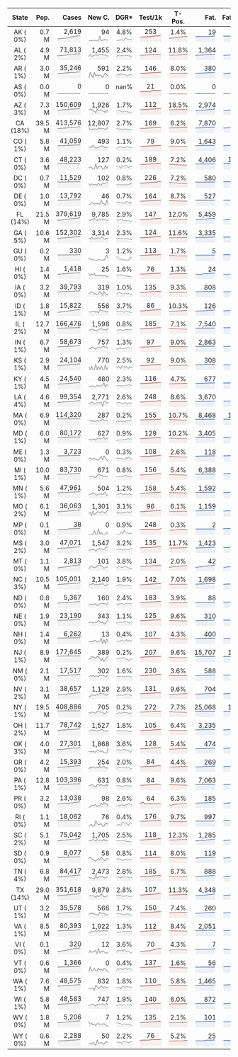 
<!-- Building Table Time:  2020-07-23T15:37:38.574309 -->


| State | Pop. | Cases | New C. | DGR* | Test/1k | T-Pos. | Fat. | Fat./1M  | CFR* |  GF* | GF-14day | Dbl.Days | CDD |  
| :---: | ---: | ---: | ---: | :---: | :---: | :---: | ---: | ---:  | :---: |  :---: | :---: | :---: | ---: |  
| AK ( 0%)  | 0.7 M  | 2,619 <br><img src="/assets/images/covid/sparklines/AK_img_positive_20200723_1595533058.png"> | 94 <br><img src="/assets/images/covid/sparklines/AK_img_positiveIncrease_20200723_1595533058.png"> | 4.8% <br><img src="/assets/images/covid/sparklines/AK_img_dgr_4_20200723_1595533058.png"> | 253 <br><img src="/assets/images/covid/sparklines/AK_img_total_test_per_1k_20200723_1595533058.png"> | 1.4% <br><img src="/assets/images/covid/sparklines/AK_img_test_positivity_20200723_1595533059.png"> | 19 <br><img src="/assets/images/covid/sparklines/AK_img_death_20200723_1595533059.png"> | 26 <br><img src="/assets/images/covid/sparklines/AK_img_death_20200723_1595533059.png">  | 0.8% <br><img src="/assets/images/covid/sparklines/AK_img_cfr_4_20200723_1595533059.png"> |  1.1 <br><img src="/assets/images/covid/sparklines/AK_img_gfac_4_20200723_1595533059.png"> | 20.9 <br><img src="/assets/images/covid/sparklines/AK_img_gfac_14sum_20200723_1595533059.png"> | 15 <br><img src="/assets/images/covid/sparklines/AK_img_doubling_days_20200723_1595533059.png"> | 2   |  
| AL ( 2%)  | 4.9 M  | 71,813 <br><img src="/assets/images/covid/sparklines/AL_img_positive_20200723_1595533060.png"> | 1,455 <br><img src="/assets/images/covid/sparklines/AL_img_positiveIncrease_20200723_1595533060.png"> | 2.4% <br><img src="/assets/images/covid/sparklines/AL_img_dgr_4_20200723_1595533060.png"> | 124 <br><img src="/assets/images/covid/sparklines/AL_img_total_test_per_1k_20200723_1595533060.png"> | 11.8% <br><img src="/assets/images/covid/sparklines/AL_img_test_positivity_20200723_1595533060.png"> | 1,364 <br><img src="/assets/images/covid/sparklines/AL_img_death_20200723_1595533060.png"> | 278 <br><img src="/assets/images/covid/sparklines/AL_img_death_20200723_1595533060.png">  | 1.9% <br><img src="/assets/images/covid/sparklines/AL_img_cfr_4_20200723_1595533061.png"> |  0.9 <br><img src="/assets/images/covid/sparklines/AL_img_gfac_4_20200723_1595533060.png"> | 14.9 <br><img src="/assets/images/covid/sparklines/AL_img_gfac_14sum_20200723_1595533060.png"> | 29 <br><img src="/assets/images/covid/sparklines/AL_img_doubling_days_20200723_1595533061.png"> | 2   |  
| AR ( 1%)  | 3.0 M  | 35,246 <br><img src="/assets/images/covid/sparklines/AR_img_positive_20200723_1595533061.png"> | 591 <br><img src="/assets/images/covid/sparklines/AR_img_positiveIncrease_20200723_1595533061.png"> | 2.2% <br><img src="/assets/images/covid/sparklines/AR_img_dgr_4_20200723_1595533061.png"> | 146 <br><img src="/assets/images/covid/sparklines/AR_img_total_test_per_1k_20200723_1595533061.png"> | 8.0% <br><img src="/assets/images/covid/sparklines/AR_img_test_positivity_20200723_1595533061.png"> | 380 <br><img src="/assets/images/covid/sparklines/AR_img_death_20200723_1595533061.png"> | 126 <br><img src="/assets/images/covid/sparklines/AR_img_death_20200723_1595533061.png">  | 1.1% <br><img src="/assets/images/covid/sparklines/AR_img_cfr_4_20200723_1595533062.png"> |  0.9 <br><img src="/assets/images/covid/sparklines/AR_img_gfac_4_20200723_1595533062.png"> | 9.0 <br><img src="/assets/images/covid/sparklines/AR_img_gfac_14sum_20200723_1595533062.png"> | 31 <br><img src="/assets/images/covid/sparklines/AR_img_doubling_days_20200723_1595533062.png"> | 2   |  
| AS ( 0%)  | 0.0 M  | 0 <br><img src="/assets/images/covid/sparklines/AS_img_positive_20200723_1595533062.png"> | 0 <br><img src="/assets/images/covid/sparklines/AS_img_positiveIncrease_20200723_1595533062.png"> | nan% <br><img src="/assets/images/covid/sparklines/AS_img_dgr_4_20200723_1595533063.png"> | 21 <br><img src="/assets/images/covid/sparklines/AS_img_total_test_per_1k_20200723_1595533063.png"> | 0.0% <br><img src="/assets/images/covid/sparklines/AS_img_test_positivity_20200723_1595533063.png"> | 0 <br><img src="/assets/images/covid/sparklines/AS_img_death_20200723_1595533063.png"> | 0 <br><img src="/assets/images/covid/sparklines/AS_img_death_20200723_1595533063.png">  | 0.0% <br><img src="/assets/images/covid/sparklines/AS_img_cfr_4_20200723_1595533064.png"> |  nan <br><img src="/assets/images/covid/sparklines/AS_img_gfac_4_20200723_1595533063.png"> | nan <br><img src="/assets/images/covid/sparklines/AS_img_gfac_14sum_20200723_1595533064.png"> | nan <br><img src="/assets/images/covid/sparklines/AS_img_doubling_days_20200723_1595533064.png"> | 114   |  
| AZ ( 3%)  | 7.3 M  | 150,609 <br><img src="/assets/images/covid/sparklines/AZ_img_positive_20200723_1595533064.png"> | 1,926 <br><img src="/assets/images/covid/sparklines/AZ_img_positiveIncrease_20200723_1595533064.png"> | 1.7% <br><img src="/assets/images/covid/sparklines/AZ_img_dgr_4_20200723_1595533064.png"> | 112 <br><img src="/assets/images/covid/sparklines/AZ_img_total_test_per_1k_20200723_1595533064.png"> | 18.5% <br><img src="/assets/images/covid/sparklines/AZ_img_test_positivity_20200723_1595533064.png"> | 2,974 <br><img src="/assets/images/covid/sparklines/AZ_img_death_20200723_1595533065.png"> | 409 <br><img src="/assets/images/covid/sparklines/AZ_img_death_20200723_1595533065.png">  | 1.9% <br><img src="/assets/images/covid/sparklines/AZ_img_cfr_4_20200723_1595533065.png"> |  1.1 <br><img src="/assets/images/covid/sparklines/AZ_img_gfac_4_20200723_1595533065.png"> | 15.4 <br><img src="/assets/images/covid/sparklines/AZ_img_gfac_14sum_20200723_1595533065.png"> | 41 <br><img src="/assets/images/covid/sparklines/AZ_img_doubling_days_20200723_1595533065.png"> | 1   |  
| CA (18%)  | 39.5 M  | 413,576 <br><img src="/assets/images/covid/sparklines/CA_img_positive_20200723_1595533065.png"> | 12,807 <br><img src="/assets/images/covid/sparklines/CA_img_positiveIncrease_20200723_1595533066.png"> | 2.7% <br><img src="/assets/images/covid/sparklines/CA_img_dgr_4_20200723_1595533066.png"> | 169 <br><img src="/assets/images/covid/sparklines/CA_img_total_test_per_1k_20200723_1595533066.png"> | 6.2% <br><img src="/assets/images/covid/sparklines/CA_img_test_positivity_20200723_1595533066.png"> | 7,870 <br><img src="/assets/images/covid/sparklines/CA_img_death_20200723_1595533066.png"> | 199 <br><img src="/assets/images/covid/sparklines/CA_img_death_20200723_1595533066.png">  | 1.9% <br><img src="/assets/images/covid/sparklines/CA_img_cfr_4_20200723_1595533067.png"> |  1.2 <br><img src="/assets/images/covid/sparklines/CA_img_gfac_4_20200723_1595533066.png"> | 14.7 <br><img src="/assets/images/covid/sparklines/CA_img_gfac_14sum_20200723_1595533066.png"> | 26 <br><img src="/assets/images/covid/sparklines/CA_img_doubling_days_20200723_1595533066.png"> | 0   |  
| CO ( 1%)  | 5.8 M  | 41,059 <br><img src="/assets/images/covid/sparklines/CO_img_positive_20200723_1595533067.png"> | 493 <br><img src="/assets/images/covid/sparklines/CO_img_positiveIncrease_20200723_1595533067.png"> | 1.1% <br><img src="/assets/images/covid/sparklines/CO_img_dgr_4_20200723_1595533067.png"> | 79 <br><img src="/assets/images/covid/sparklines/CO_img_total_test_per_1k_20200723_1595533067.png"> | 9.0% <br><img src="/assets/images/covid/sparklines/CO_img_test_positivity_20200723_1595533067.png"> | 1,643 <br><img src="/assets/images/covid/sparklines/CO_img_death_20200723_1595533067.png"> | 285 <br><img src="/assets/images/covid/sparklines/CO_img_death_20200723_1595533067.png">  | 4.0% <br><img src="/assets/images/covid/sparklines/CO_img_cfr_4_20200723_1595533068.png"> |  1.1 <br><img src="/assets/images/covid/sparklines/CO_img_gfac_4_20200723_1595533067.png"> | 15.1 <br><img src="/assets/images/covid/sparklines/CO_img_gfac_14sum_20200723_1595533068.png"> | 60 <br><img src="/assets/images/covid/sparklines/CO_img_doubling_days_20200723_1595533068.png"> | 0   |  
| CT ( 0%)  | 3.6 M  | 48,223 <br><img src="/assets/images/covid/sparklines/CT_img_positive_20200723_1595533068.png"> | 127 <br><img src="/assets/images/covid/sparklines/CT_img_positiveIncrease_20200723_1595533068.png"> | 0.2% <br><img src="/assets/images/covid/sparklines/CT_img_dgr_4_20200723_1595533068.png"> | 189 <br><img src="/assets/images/covid/sparklines/CT_img_total_test_per_1k_20200723_1595533068.png"> | 7.2% <br><img src="/assets/images/covid/sparklines/CT_img_test_positivity_20200723_1595533069.png"> | 4,406 <br><img src="/assets/images/covid/sparklines/CT_img_death_20200723_1595533069.png"> | 1,236 <br><img src="/assets/images/covid/sparklines/CT_img_death_20200723_1595533069.png">  | 9.2% <br><img src="/assets/images/covid/sparklines/CT_img_cfr_4_20200723_1595533070.png"> |  1.9 <br><img src="/assets/images/covid/sparklines/CT_img_gfac_4_20200723_1595533069.png"> | 15.9 <br><img src="/assets/images/covid/sparklines/CT_img_gfac_14sum_20200723_1595533069.png"> | 358 <br><img src="/assets/images/covid/sparklines/CT_img_doubling_days_20200723_1595533069.png"> | 0   |  
| DC ( 0%)  | 0.7 M  | 11,529 <br><img src="/assets/images/covid/sparklines/DC_img_positive_20200723_1595533070.png"> | 102 <br><img src="/assets/images/covid/sparklines/DC_img_positiveIncrease_20200723_1595533070.png"> | 0.8% <br><img src="/assets/images/covid/sparklines/DC_img_dgr_4_20200723_1595533070.png"> | 226 <br><img src="/assets/images/covid/sparklines/DC_img_total_test_per_1k_20200723_1595533070.png"> | 7.2% <br><img src="/assets/images/covid/sparklines/DC_img_test_positivity_20200723_1595533070.png"> | 580 <br><img src="/assets/images/covid/sparklines/DC_img_death_20200723_1595533070.png"> | 822 <br><img src="/assets/images/covid/sparklines/DC_img_death_20200723_1595533070.png">  | 5.1% <br><img src="/assets/images/covid/sparklines/DC_img_cfr_4_20200723_1595533071.png"> |  1.2 <br><img src="/assets/images/covid/sparklines/DC_img_gfac_4_20200723_1595533070.png"> | 16.0 <br><img src="/assets/images/covid/sparklines/DC_img_gfac_14sum_20200723_1595533071.png"> | 90 <br><img src="/assets/images/covid/sparklines/DC_img_doubling_days_20200723_1595533071.png"> | 0   |  
| DE ( 0%)  | 1.0 M  | 13,792 <br><img src="/assets/images/covid/sparklines/DE_img_positive_20200723_1595533071.png"> | 46 <br><img src="/assets/images/covid/sparklines/DE_img_positiveIncrease_20200723_1595533071.png"> | 0.7% <br><img src="/assets/images/covid/sparklines/DE_img_dgr_4_20200723_1595533071.png"> | 164 <br><img src="/assets/images/covid/sparklines/DE_img_total_test_per_1k_20200723_1595533072.png"> | 8.7% <br><img src="/assets/images/covid/sparklines/DE_img_test_positivity_20200723_1595533072.png"> | 527 <br><img src="/assets/images/covid/sparklines/DE_img_death_20200723_1595533072.png"> | 541 <br><img src="/assets/images/covid/sparklines/DE_img_death_20200723_1595533072.png">  | 3.8% <br><img src="/assets/images/covid/sparklines/DE_img_cfr_4_20200723_1595533072.png"> |  0.4 <br><img src="/assets/images/covid/sparklines/DE_img_gfac_4_20200723_1595533072.png"> | 15.0 <br><img src="/assets/images/covid/sparklines/DE_img_gfac_14sum_20200723_1595533072.png"> | 98 <br><img src="/assets/images/covid/sparklines/DE_img_doubling_days_20200723_1595533072.png"> | 1   |  
| FL (14%)  | 21.5 M  | 379,619 <br><img src="/assets/images/covid/sparklines/FL_img_positive_20200723_1595533073.png"> | 9,785 <br><img src="/assets/images/covid/sparklines/FL_img_positiveIncrease_20200723_1595533073.png"> | 2.9% <br><img src="/assets/images/covid/sparklines/FL_img_dgr_4_20200723_1595533073.png"> | 147 <br><img src="/assets/images/covid/sparklines/FL_img_total_test_per_1k_20200723_1595533073.png"> | 12.0% <br><img src="/assets/images/covid/sparklines/FL_img_test_positivity_20200723_1595533073.png"> | 5,459 <br><img src="/assets/images/covid/sparklines/FL_img_death_20200723_1595533073.png"> | 254 <br><img src="/assets/images/covid/sparklines/FL_img_death_20200723_1595533073.png">  | 1.4% <br><img src="/assets/images/covid/sparklines/FL_img_cfr_4_20200723_1595533074.png"> |  1.0 <br><img src="/assets/images/covid/sparklines/FL_img_gfac_4_20200723_1595533073.png"> | 14.5 <br><img src="/assets/images/covid/sparklines/FL_img_gfac_14sum_20200723_1595533073.png"> | 24 <br><img src="/assets/images/covid/sparklines/FL_img_doubling_days_20200723_1595533074.png"> | 0   |  
| GA ( 5%)  | 10.6 M  | 152,302 <br><img src="/assets/images/covid/sparklines/GA_img_positive_20200723_1595533074.png"> | 3,314 <br><img src="/assets/images/covid/sparklines/GA_img_positiveIncrease_20200723_1595533074.png"> | 2.3% <br><img src="/assets/images/covid/sparklines/GA_img_dgr_4_20200723_1595533074.png"> | 124 <br><img src="/assets/images/covid/sparklines/GA_img_total_test_per_1k_20200723_1595533074.png"> | 11.6% <br><img src="/assets/images/covid/sparklines/GA_img_test_positivity_20200723_1595533074.png"> | 3,335 <br><img src="/assets/images/covid/sparklines/GA_img_death_20200723_1595533074.png"> | 314 <br><img src="/assets/images/covid/sparklines/GA_img_death_20200723_1595533074.png">  | 2.2% <br><img src="/assets/images/covid/sparklines/GA_img_cfr_4_20200723_1595533075.png"> |  1.0 <br><img src="/assets/images/covid/sparklines/GA_img_gfac_4_20200723_1595533075.png"> | 14.8 <br><img src="/assets/images/covid/sparklines/GA_img_gfac_14sum_20200723_1595533075.png"> | 30 <br><img src="/assets/images/covid/sparklines/GA_img_doubling_days_20200723_1595533075.png"> | 1   |  
| GU ( 0%)  | 0.2 M  | 330 <br><img src="/assets/images/covid/sparklines/GU_img_positive_20200723_1595533075.png"> | 3 <br><img src="/assets/images/covid/sparklines/GU_img_positiveIncrease_20200723_1595533075.png"> | 1.2% <br><img src="/assets/images/covid/sparklines/GU_img_dgr_4_20200723_1595533076.png"> | 113 <br><img src="/assets/images/covid/sparklines/GU_img_total_test_per_1k_20200723_1595533076.png"> | 1.7% <br><img src="/assets/images/covid/sparklines/GU_img_test_positivity_20200723_1595533076.png"> | 5 <br><img src="/assets/images/covid/sparklines/GU_img_death_20200723_1595533076.png"> | 30 <br><img src="/assets/images/covid/sparklines/GU_img_death_20200723_1595533076.png">  | 1.5% <br><img src="/assets/images/covid/sparklines/GU_img_cfr_4_20200723_1595533077.png"> |  0.8 <br><img src="/assets/images/covid/sparklines/GU_img_gfac_4_20200723_1595533076.png"> | 9.9 <br><img src="/assets/images/covid/sparklines/GU_img_gfac_14sum_20200723_1595533076.png"> | 59 <br><img src="/assets/images/covid/sparklines/GU_img_doubling_days_20200723_1595533076.png"> | 1   |  
| HI ( 0%)  | 1.4 M  | 1,418 <br><img src="/assets/images/covid/sparklines/HI_img_positive_20200723_1595533077.png"> | 25 <br><img src="/assets/images/covid/sparklines/HI_img_positiveIncrease_20200723_1595533077.png"> | 1.6% <br><img src="/assets/images/covid/sparklines/HI_img_dgr_4_20200723_1595533077.png"> | 76 <br><img src="/assets/images/covid/sparklines/HI_img_total_test_per_1k_20200723_1595533077.png"> | 1.3% <br><img src="/assets/images/covid/sparklines/HI_img_test_positivity_20200723_1595533077.png"> | 24 <br><img src="/assets/images/covid/sparklines/HI_img_death_20200723_1595533077.png"> | 17 <br><img src="/assets/images/covid/sparklines/HI_img_death_20200723_1595533077.png">  | 1.7% <br><img src="/assets/images/covid/sparklines/HI_img_cfr_4_20200723_1595533078.png"> |  1.3 <br><img src="/assets/images/covid/sparklines/HI_img_gfac_4_20200723_1595533078.png"> | 17.4 <br><img src="/assets/images/covid/sparklines/HI_img_gfac_14sum_20200723_1595533078.png"> | 44 <br><img src="/assets/images/covid/sparklines/HI_img_doubling_days_20200723_1595533078.png"> | 0   |  
| IA ( 0%)  | 3.2 M  | 39,793 <br><img src="/assets/images/covid/sparklines/IA_img_positive_20200723_1595533078.png"> | 319 <br><img src="/assets/images/covid/sparklines/IA_img_positiveIncrease_20200723_1595533078.png"> | 1.0% <br><img src="/assets/images/covid/sparklines/IA_img_dgr_4_20200723_1595533078.png"> | 135 <br><img src="/assets/images/covid/sparklines/IA_img_total_test_per_1k_20200723_1595533079.png"> | 9.3% <br><img src="/assets/images/covid/sparklines/IA_img_test_positivity_20200723_1595533079.png"> | 808 <br><img src="/assets/images/covid/sparklines/IA_img_death_20200723_1595533079.png"> | 256 <br><img src="/assets/images/covid/sparklines/IA_img_death_20200723_1595533079.png">  | 2.0% <br><img src="/assets/images/covid/sparklines/IA_img_cfr_4_20200723_1595533080.png"> |  1.1 <br><img src="/assets/images/covid/sparklines/IA_img_gfac_4_20200723_1595533079.png"> | 16.9 <br><img src="/assets/images/covid/sparklines/IA_img_gfac_14sum_20200723_1595533079.png"> | 68 <br><img src="/assets/images/covid/sparklines/IA_img_doubling_days_20200723_1595533079.png"> | 0   |  
| ID ( 1%)  | 1.8 M  | 15,822 <br><img src="/assets/images/covid/sparklines/ID_img_positive_20200723_1595533080.png"> | 556 <br><img src="/assets/images/covid/sparklines/ID_img_positiveIncrease_20200723_1595533080.png"> | 3.7% <br><img src="/assets/images/covid/sparklines/ID_img_dgr_4_20200723_1595533080.png"> | 86 <br><img src="/assets/images/covid/sparklines/ID_img_total_test_per_1k_20200723_1595533080.png"> | 10.3% <br><img src="/assets/images/covid/sparklines/ID_img_test_positivity_20200723_1595533080.png"> | 126 <br><img src="/assets/images/covid/sparklines/ID_img_death_20200723_1595533080.png"> | 71 <br><img src="/assets/images/covid/sparklines/ID_img_death_20200723_1595533080.png">  | 0.8% <br><img src="/assets/images/covid/sparklines/ID_img_cfr_4_20200723_1595533081.png"> |  1.1 <br><img src="/assets/images/covid/sparklines/ID_img_gfac_4_20200723_1595533080.png"> | 15.1 <br><img src="/assets/images/covid/sparklines/ID_img_gfac_14sum_20200723_1595533081.png"> | 19 <br><img src="/assets/images/covid/sparklines/ID_img_doubling_days_20200723_1595533081.png"> | 0   |  
| IL ( 2%)  | 12.7 M  | 166,476 <br><img src="/assets/images/covid/sparklines/IL_img_positive_20200723_1595533081.png"> | 1,598 <br><img src="/assets/images/covid/sparklines/IL_img_positiveIncrease_20200723_1595533081.png"> | 0.8% <br><img src="/assets/images/covid/sparklines/IL_img_dgr_4_20200723_1595533081.png"> | 185 <br><img src="/assets/images/covid/sparklines/IL_img_total_test_per_1k_20200723_1595533081.png"> | 7.1% <br><img src="/assets/images/covid/sparklines/IL_img_test_positivity_20200723_1595533081.png"> | 7,540 <br><img src="/assets/images/covid/sparklines/IL_img_death_20200723_1595533082.png"> | 595 <br><img src="/assets/images/covid/sparklines/IL_img_death_20200723_1595533082.png">  | 4.6% <br><img src="/assets/images/covid/sparklines/IL_img_cfr_4_20200723_1595533082.png"> |  1.2 <br><img src="/assets/images/covid/sparklines/IL_img_gfac_4_20200723_1595533082.png"> | 15.0 <br><img src="/assets/images/covid/sparklines/IL_img_gfac_14sum_20200723_1595533082.png"> | 88 <br><img src="/assets/images/covid/sparklines/IL_img_doubling_days_20200723_1595533082.png"> | 0   |  
| IN ( 1%)  | 6.7 M  | 58,673 <br><img src="/assets/images/covid/sparklines/IN_img_positive_20200723_1595533082.png"> | 757 <br><img src="/assets/images/covid/sparklines/IN_img_positiveIncrease_20200723_1595533082.png"> | 1.3% <br><img src="/assets/images/covid/sparklines/IN_img_dgr_4_20200723_1595533083.png"> | 97 <br><img src="/assets/images/covid/sparklines/IN_img_total_test_per_1k_20200723_1595533083.png"> | 9.0% <br><img src="/assets/images/covid/sparklines/IN_img_test_positivity_20200723_1595533083.png"> | 2,863 <br><img src="/assets/images/covid/sparklines/IN_img_death_20200723_1595533083.png"> | 425 <br><img src="/assets/images/covid/sparklines/IN_img_death_20200723_1595533083.png">  | 4.9% <br><img src="/assets/images/covid/sparklines/IN_img_cfr_4_20200723_1595533084.png"> |  1.0 <br><img src="/assets/images/covid/sparklines/IN_img_gfac_4_20200723_1595533083.png"> | 15.1 <br><img src="/assets/images/covid/sparklines/IN_img_gfac_14sum_20200723_1595533083.png"> | 53 <br><img src="/assets/images/covid/sparklines/IN_img_doubling_days_20200723_1595533083.png"> | 0   |  
| KS ( 1%)  | 2.9 M  | 24,104 <br><img src="/assets/images/covid/sparklines/KS_img_positive_20200723_1595533084.png"> | 770 <br><img src="/assets/images/covid/sparklines/KS_img_positiveIncrease_20200723_1595533084.png"> | 2.5% <br><img src="/assets/images/covid/sparklines/KS_img_dgr_4_20200723_1595533084.png"> | 92 <br><img src="/assets/images/covid/sparklines/KS_img_total_test_per_1k_20200723_1595533084.png"> | 9.0% <br><img src="/assets/images/covid/sparklines/KS_img_test_positivity_20200723_1595533084.png"> | 308 <br><img src="/assets/images/covid/sparklines/KS_img_death_20200723_1595533084.png"> | 106 <br><img src="/assets/images/covid/sparklines/KS_img_death_20200723_1595533084.png">  | 1.3% <br><img src="/assets/images/covid/sparklines/KS_img_cfr_4_20200723_1595533085.png"> |  0.0 <br><img src="/assets/images/covid/sparklines/KS_img_gfac_4_20200723_1595533084.png"> | 0.0 <br><img src="/assets/images/covid/sparklines/KS_img_gfac_14sum_20200723_1595533085.png"> | 28 <br><img src="/assets/images/covid/sparklines/KS_img_doubling_days_20200723_1595533085.png"> | 0   |  
| KY ( 1%)  | 4.5 M  | 24,540 <br><img src="/assets/images/covid/sparklines/KY_img_positive_20200723_1595533085.png"> | 480 <br><img src="/assets/images/covid/sparklines/KY_img_positiveIncrease_20200723_1595533085.png"> | 2.3% <br><img src="/assets/images/covid/sparklines/KY_img_dgr_4_20200723_1595533085.png"> | 116 <br><img src="/assets/images/covid/sparklines/KY_img_total_test_per_1k_20200723_1595533086.png"> | 4.7% <br><img src="/assets/images/covid/sparklines/KY_img_test_positivity_20200723_1595533086.png"> | 677 <br><img src="/assets/images/covid/sparklines/KY_img_death_20200723_1595533086.png"> | 152 <br><img src="/assets/images/covid/sparklines/KY_img_death_20200723_1595533086.png">  | 2.8% <br><img src="/assets/images/covid/sparklines/KY_img_cfr_4_20200723_1595533086.png"> |  1.2 <br><img src="/assets/images/covid/sparklines/KY_img_gfac_4_20200723_1595533086.png"> | 15.7 <br><img src="/assets/images/covid/sparklines/KY_img_gfac_14sum_20200723_1595533086.png"> | 30 <br><img src="/assets/images/covid/sparklines/KY_img_doubling_days_20200723_1595533086.png"> | 1   |  
| LA ( 4%)  | 4.6 M  | 99,354 <br><img src="/assets/images/covid/sparklines/LA_img_positive_20200723_1595533087.png"> | 2,771 <br><img src="/assets/images/covid/sparklines/LA_img_positiveIncrease_20200723_1595533087.png"> | 2.6% <br><img src="/assets/images/covid/sparklines/LA_img_dgr_4_20200723_1595533087.png"> | 248 <br><img src="/assets/images/covid/sparklines/LA_img_total_test_per_1k_20200723_1595533087.png"> | 8.6% <br><img src="/assets/images/covid/sparklines/LA_img_test_positivity_20200723_1595533087.png"> | 3,670 <br><img src="/assets/images/covid/sparklines/LA_img_death_20200723_1595533087.png"> | 789 <br><img src="/assets/images/covid/sparklines/LA_img_death_20200723_1595533087.png">  | 3.8% <br><img src="/assets/images/covid/sparklines/LA_img_cfr_4_20200723_1595533088.png"> |  1.1 <br><img src="/assets/images/covid/sparklines/LA_img_gfac_4_20200723_1595533088.png"> | 13.4 <br><img src="/assets/images/covid/sparklines/LA_img_gfac_14sum_20200723_1595533088.png"> | 27 <br><img src="/assets/images/covid/sparklines/LA_img_doubling_days_20200723_1595533088.png"> | 0   |  
| MA ( 0%)  | 6.9 M  | 114,320 <br><img src="/assets/images/covid/sparklines/MA_img_positive_20200723_1595533088.png"> | 287 <br><img src="/assets/images/covid/sparklines/MA_img_positiveIncrease_20200723_1595533088.png"> | 0.2% <br><img src="/assets/images/covid/sparklines/MA_img_dgr_4_20200723_1595533089.png"> | 155 <br><img src="/assets/images/covid/sparklines/MA_img_total_test_per_1k_20200723_1595533089.png"> | 10.7% <br><img src="/assets/images/covid/sparklines/MA_img_test_positivity_20200723_1595533089.png"> | 8,468 <br><img src="/assets/images/covid/sparklines/MA_img_death_20200723_1595533089.png"> | 1,229 <br><img src="/assets/images/covid/sparklines/MA_img_death_20200723_1595533089.png">  | 7.4% <br><img src="/assets/images/covid/sparklines/MA_img_cfr_4_20200723_1595533090.png"> |  1.0 <br><img src="/assets/images/covid/sparklines/MA_img_gfac_4_20200723_1595533089.png"> | 14.7 <br><img src="/assets/images/covid/sparklines/MA_img_gfac_14sum_20200723_1595533089.png"> | 287 <br><img src="/assets/images/covid/sparklines/MA_img_doubling_days_20200723_1595533089.png"> | 0   |  
| MD ( 1%)  | 6.0 M  | 80,172 <br><img src="/assets/images/covid/sparklines/MD_img_positive_20200723_1595533090.png"> | 627 <br><img src="/assets/images/covid/sparklines/MD_img_positiveIncrease_20200723_1595533090.png"> | 0.9% <br><img src="/assets/images/covid/sparklines/MD_img_dgr_4_20200723_1595533090.png"> | 129 <br><img src="/assets/images/covid/sparklines/MD_img_total_test_per_1k_20200723_1595533090.png"> | 10.2% <br><img src="/assets/images/covid/sparklines/MD_img_test_positivity_20200723_1595533090.png"> | 3,405 <br><img src="/assets/images/covid/sparklines/MD_img_death_20200723_1595533090.png"> | 563 <br><img src="/assets/images/covid/sparklines/MD_img_death_20200723_1595533090.png">  | 4.3% <br><img src="/assets/images/covid/sparklines/MD_img_cfr_4_20200723_1595533091.png"> |  1.0 <br><img src="/assets/images/covid/sparklines/MD_img_gfac_4_20200723_1595533090.png"> | 15.2 <br><img src="/assets/images/covid/sparklines/MD_img_gfac_14sum_20200723_1595533091.png"> | 76 <br><img src="/assets/images/covid/sparklines/MD_img_doubling_days_20200723_1595533091.png"> | 1   |  
| ME ( 0%)  | 1.3 M  | 3,723 <br><img src="/assets/images/covid/sparklines/ME_img_positive_20200723_1595533091.png"> | 0 <br><img src="/assets/images/covid/sparklines/ME_img_positiveIncrease_20200723_1595533091.png"> | 0.3% <br><img src="/assets/images/covid/sparklines/ME_img_dgr_4_20200723_1595533091.png"> | 108 <br><img src="/assets/images/covid/sparklines/ME_img_total_test_per_1k_20200723_1595533091.png"> | 2.6% <br><img src="/assets/images/covid/sparklines/ME_img_test_positivity_20200723_1595533092.png"> | 118 <br><img src="/assets/images/covid/sparklines/ME_img_death_20200723_1595533092.png"> | 88 <br><img src="/assets/images/covid/sparklines/ME_img_death_20200723_1595533092.png">  | 3.2% <br><img src="/assets/images/covid/sparklines/ME_img_cfr_4_20200723_1595533092.png"> |  0.7 <br><img src="/assets/images/covid/sparklines/ME_img_gfac_4_20200723_1595533092.png"> | 17.1 <br><img src="/assets/images/covid/sparklines/ME_img_gfac_14sum_20200723_1595533092.png"> | 206 <br><img src="/assets/images/covid/sparklines/ME_img_doubling_days_20200723_1595533092.png"> | 3   |  
| MI ( 1%)  | 10.0 M  | 83,730 <br><img src="/assets/images/covid/sparklines/MI_img_positive_20200723_1595533093.png"> | 671 <br><img src="/assets/images/covid/sparklines/MI_img_positiveIncrease_20200723_1595533093.png"> | 0.8% <br><img src="/assets/images/covid/sparklines/MI_img_dgr_4_20200723_1595533093.png"> | 156 <br><img src="/assets/images/covid/sparklines/MI_img_total_test_per_1k_20200723_1595533093.png"> | 5.4% <br><img src="/assets/images/covid/sparklines/MI_img_test_positivity_20200723_1595533093.png"> | 6,388 <br><img src="/assets/images/covid/sparklines/MI_img_death_20200723_1595533093.png"> | 640 <br><img src="/assets/images/covid/sparklines/MI_img_death_20200723_1595533093.png">  | 7.7% <br><img src="/assets/images/covid/sparklines/MI_img_cfr_4_20200723_1595533094.png"> |  1.0 <br><img src="/assets/images/covid/sparklines/MI_img_gfac_4_20200723_1595533093.png"> | 14.8 <br><img src="/assets/images/covid/sparklines/MI_img_gfac_14sum_20200723_1595533093.png"> | 88 <br><img src="/assets/images/covid/sparklines/MI_img_doubling_days_20200723_1595533094.png"> | 0   |  
| MN ( 1%)  | 5.6 M  | 47,961 <br><img src="/assets/images/covid/sparklines/MN_img_positive_20200723_1595533094.png"> | 504 <br><img src="/assets/images/covid/sparklines/MN_img_positiveIncrease_20200723_1595533094.png"> | 1.2% <br><img src="/assets/images/covid/sparklines/MN_img_dgr_4_20200723_1595533094.png"> | 158 <br><img src="/assets/images/covid/sparklines/MN_img_total_test_per_1k_20200723_1595533094.png"> | 5.4% <br><img src="/assets/images/covid/sparklines/MN_img_test_positivity_20200723_1595533094.png"> | 1,592 <br><img src="/assets/images/covid/sparklines/MN_img_death_20200723_1595533095.png"> | 282 <br><img src="/assets/images/covid/sparklines/MN_img_death_20200723_1595533095.png">  | 3.4% <br><img src="/assets/images/covid/sparklines/MN_img_cfr_4_20200723_1595533095.png"> |  1.1 <br><img src="/assets/images/covid/sparklines/MN_img_gfac_4_20200723_1595533095.png"> | 14.7 <br><img src="/assets/images/covid/sparklines/MN_img_gfac_14sum_20200723_1595533095.png"> | 58 <br><img src="/assets/images/covid/sparklines/MN_img_doubling_days_20200723_1595533095.png"> | 0   |  
| MO ( 2%)  | 6.1 M  | 36,063 <br><img src="/assets/images/covid/sparklines/MO_img_positive_20200723_1595533095.png"> | 1,301 <br><img src="/assets/images/covid/sparklines/MO_img_positiveIncrease_20200723_1595533096.png"> | 3.1% <br><img src="/assets/images/covid/sparklines/MO_img_dgr_4_20200723_1595533096.png"> | 96 <br><img src="/assets/images/covid/sparklines/MO_img_total_test_per_1k_20200723_1595533096.png"> | 6.1% <br><img src="/assets/images/covid/sparklines/MO_img_test_positivity_20200723_1595533096.png"> | 1,159 <br><img src="/assets/images/covid/sparklines/MO_img_death_20200723_1595533096.png"> | 189 <br><img src="/assets/images/covid/sparklines/MO_img_death_20200723_1595533096.png">  | 3.3% <br><img src="/assets/images/covid/sparklines/MO_img_cfr_4_20200723_1595533097.png"> |  1.3 <br><img src="/assets/images/covid/sparklines/MO_img_gfac_4_20200723_1595533096.png"> | 14.8 <br><img src="/assets/images/covid/sparklines/MO_img_gfac_14sum_20200723_1595533096.png"> | 22 <br><img src="/assets/images/covid/sparklines/MO_img_doubling_days_20200723_1595533097.png"> | 0   |  
| MP ( 0%)  | 0.1 M  | 38 <br><img src="/assets/images/covid/sparklines/MP_img_positive_20200723_1595533097.png"> | 0 <br><img src="/assets/images/covid/sparklines/MP_img_positiveIncrease_20200723_1595533097.png"> | 0.9% <br><img src="/assets/images/covid/sparklines/MP_img_dgr_4_20200723_1595533097.png"> | 248 <br><img src="/assets/images/covid/sparklines/MP_img_total_test_per_1k_20200723_1595533097.png"> | 0.3% <br><img src="/assets/images/covid/sparklines/MP_img_test_positivity_20200723_1595533097.png"> | 2 <br><img src="/assets/images/covid/sparklines/MP_img_death_20200723_1595533097.png"> | 39 <br><img src="/assets/images/covid/sparklines/MP_img_death_20200723_1595533097.png">  | 5.3% <br><img src="/assets/images/covid/sparklines/MP_img_cfr_4_20200723_1595533098.png"> |  0.0 <br><img src="/assets/images/covid/sparklines/MP_img_gfac_4_20200723_1595533098.png"> | 0.0 <br><img src="/assets/images/covid/sparklines/MP_img_gfac_14sum_20200723_1595533098.png"> | 81 <br><img src="/assets/images/covid/sparklines/MP_img_doubling_days_20200723_1595533098.png"> | 114   |  
| MS ( 2%)  | 3.0 M  | 47,071 <br><img src="/assets/images/covid/sparklines/MS_img_positive_20200723_1595533098.png"> | 1,547 <br><img src="/assets/images/covid/sparklines/MS_img_positiveIncrease_20200723_1595533098.png"> | 3.2% <br><img src="/assets/images/covid/sparklines/MS_img_dgr_4_20200723_1595533099.png"> | 135 <br><img src="/assets/images/covid/sparklines/MS_img_total_test_per_1k_20200723_1595533099.png"> | 11.7% <br><img src="/assets/images/covid/sparklines/MS_img_test_positivity_20200723_1595533099.png"> | 1,423 <br><img src="/assets/images/covid/sparklines/MS_img_death_20200723_1595533099.png"> | 478 <br><img src="/assets/images/covid/sparklines/MS_img_death_20200723_1595533099.png">  | 3.1% <br><img src="/assets/images/covid/sparklines/MS_img_cfr_4_20200723_1595533100.png"> |  1.1 <br><img src="/assets/images/covid/sparklines/MS_img_gfac_4_20200723_1595533099.png"> | 16.1 <br><img src="/assets/images/covid/sparklines/MS_img_gfac_14sum_20200723_1595533100.png"> | 22 <br><img src="/assets/images/covid/sparklines/MS_img_doubling_days_20200723_1595533100.png"> | 1   |  
| MT ( 0%)  | 1.1 M  | 2,813 <br><img src="/assets/images/covid/sparklines/MT_img_positive_20200723_1595533100.png"> | 101 <br><img src="/assets/images/covid/sparklines/MT_img_positiveIncrease_20200723_1595533100.png"> | 3.8% <br><img src="/assets/images/covid/sparklines/MT_img_dgr_4_20200723_1595533100.png"> | 134 <br><img src="/assets/images/covid/sparklines/MT_img_total_test_per_1k_20200723_1595533100.png"> | 2.0% <br><img src="/assets/images/covid/sparklines/MT_img_test_positivity_20200723_1595533101.png"> | 42 <br><img src="/assets/images/covid/sparklines/MT_img_death_20200723_1595533101.png"> | 39 <br><img src="/assets/images/covid/sparklines/MT_img_death_20200723_1595533101.png">  | 1.5% <br><img src="/assets/images/covid/sparklines/MT_img_cfr_4_20200723_1595533101.png"> |  1.1 <br><img src="/assets/images/covid/sparklines/MT_img_gfac_4_20200723_1595533101.png"> | 15.7 <br><img src="/assets/images/covid/sparklines/MT_img_gfac_14sum_20200723_1595533101.png"> | 18 <br><img src="/assets/images/covid/sparklines/MT_img_doubling_days_20200723_1595533101.png"> | 0   |  
| NC ( 3%)  | 10.5 M  | 105,001 <br><img src="/assets/images/covid/sparklines/NC_img_positive_20200723_1595533102.png"> | 2,140 <br><img src="/assets/images/covid/sparklines/NC_img_positiveIncrease_20200723_1595533102.png"> | 1.9% <br><img src="/assets/images/covid/sparklines/NC_img_dgr_4_20200723_1595533102.png"> | 142 <br><img src="/assets/images/covid/sparklines/NC_img_total_test_per_1k_20200723_1595533102.png"> | 7.0% <br><img src="/assets/images/covid/sparklines/NC_img_test_positivity_20200723_1595533102.png"> | 1,698 <br><img src="/assets/images/covid/sparklines/NC_img_death_20200723_1595533102.png"> | 162 <br><img src="/assets/images/covid/sparklines/NC_img_death_20200723_1595533102.png">  | 1.6% <br><img src="/assets/images/covid/sparklines/NC_img_cfr_4_20200723_1595533103.png"> |  1.1 <br><img src="/assets/images/covid/sparklines/NC_img_gfac_4_20200723_1595533102.png"> | 14.6 <br><img src="/assets/images/covid/sparklines/NC_img_gfac_14sum_20200723_1595533102.png"> | 36 <br><img src="/assets/images/covid/sparklines/NC_img_doubling_days_20200723_1595533103.png"> | 0   |  
| ND ( 0%)  | 0.8 M  | 5,367 <br><img src="/assets/images/covid/sparklines/ND_img_positive_20200723_1595533103.png"> | 160 <br><img src="/assets/images/covid/sparklines/ND_img_positiveIncrease_20200723_1595533103.png"> | 2.4% <br><img src="/assets/images/covid/sparklines/ND_img_dgr_4_20200723_1595533103.png"> | 183 <br><img src="/assets/images/covid/sparklines/ND_img_total_test_per_1k_20200723_1595533103.png"> | 3.9% <br><img src="/assets/images/covid/sparklines/ND_img_test_positivity_20200723_1595533103.png"> | 88 <br><img src="/assets/images/covid/sparklines/ND_img_death_20200723_1595533104.png"> | 115 <br><img src="/assets/images/covid/sparklines/ND_img_death_20200723_1595533104.png">  | 1.6% <br><img src="/assets/images/covid/sparklines/ND_img_cfr_4_20200723_1595533104.png"> |  1.3 <br><img src="/assets/images/covid/sparklines/ND_img_gfac_4_20200723_1595533104.png"> | 15.5 <br><img src="/assets/images/covid/sparklines/ND_img_gfac_14sum_20200723_1595533104.png"> | 29 <br><img src="/assets/images/covid/sparklines/ND_img_doubling_days_20200723_1595533104.png"> | 0   |  
| NE ( 0%)  | 1.9 M  | 23,190 <br><img src="/assets/images/covid/sparklines/NE_img_positive_20200723_1595533104.png"> | 343 <br><img src="/assets/images/covid/sparklines/NE_img_positiveIncrease_20200723_1595533104.png"> | 1.1% <br><img src="/assets/images/covid/sparklines/NE_img_dgr_4_20200723_1595533105.png"> | 125 <br><img src="/assets/images/covid/sparklines/NE_img_total_test_per_1k_20200723_1595533105.png"> | 9.6% <br><img src="/assets/images/covid/sparklines/NE_img_test_positivity_20200723_1595533105.png"> | 310 <br><img src="/assets/images/covid/sparklines/NE_img_death_20200723_1595533105.png"> | 160 <br><img src="/assets/images/covid/sparklines/NE_img_death_20200723_1595533105.png">  | 1.3% <br><img src="/assets/images/covid/sparklines/NE_img_cfr_4_20200723_1595533106.png"> |  1.5 <br><img src="/assets/images/covid/sparklines/NE_img_gfac_4_20200723_1595533105.png"> | 15.7 <br><img src="/assets/images/covid/sparklines/NE_img_gfac_14sum_20200723_1595533105.png"> | 62 <br><img src="/assets/images/covid/sparklines/NE_img_doubling_days_20200723_1595533105.png"> | 0   |  
| NH ( 0%)  | 1.4 M  | 6,262 <br><img src="/assets/images/covid/sparklines/NH_img_positive_20200723_1595533106.png"> | 13 <br><img src="/assets/images/covid/sparklines/NH_img_positiveIncrease_20200723_1595533106.png"> | 0.4% <br><img src="/assets/images/covid/sparklines/NH_img_dgr_4_20200723_1595533106.png"> | 107 <br><img src="/assets/images/covid/sparklines/NH_img_total_test_per_1k_20200723_1595533106.png"> | 4.3% <br><img src="/assets/images/covid/sparklines/NH_img_test_positivity_20200723_1595533106.png"> | 400 <br><img src="/assets/images/covid/sparklines/NH_img_death_20200723_1595533106.png"> | 294 <br><img src="/assets/images/covid/sparklines/NH_img_death_20200723_1595533106.png">  | 6.4% <br><img src="/assets/images/covid/sparklines/NH_img_cfr_4_20200723_1595533107.png"> |  0.4 <br><img src="/assets/images/covid/sparklines/NH_img_gfac_4_20200723_1595533107.png"> | 13.2 <br><img src="/assets/images/covid/sparklines/NH_img_gfac_14sum_20200723_1595533107.png"> | 194 <br><img src="/assets/images/covid/sparklines/NH_img_doubling_days_20200723_1595533107.png"> | 1   |  
| NJ ( 1%)  | 8.9 M  | 177,645 <br><img src="/assets/images/covid/sparklines/NJ_img_positive_20200723_1595533107.png"> | 389 <br><img src="/assets/images/covid/sparklines/NJ_img_positiveIncrease_20200723_1595533107.png"> | 0.2% <br><img src="/assets/images/covid/sparklines/NJ_img_dgr_4_20200723_1595533108.png"> | 207 <br><img src="/assets/images/covid/sparklines/NJ_img_total_test_per_1k_20200723_1595533108.png"> | 9.6% <br><img src="/assets/images/covid/sparklines/NJ_img_test_positivity_20200723_1595533108.png"> | 15,707 <br><img src="/assets/images/covid/sparklines/NJ_img_death_20200723_1595533108.png"> | 1,768 <br><img src="/assets/images/covid/sparklines/NJ_img_death_20200723_1595533108.png">  | 8.9% <br><img src="/assets/images/covid/sparklines/NJ_img_cfr_4_20200723_1595533109.png"> |  0.4 <br><img src="/assets/images/covid/sparklines/NJ_img_gfac_4_20200723_1595533108.png"> | 12.2 <br><img src="/assets/images/covid/sparklines/NJ_img_gfac_14sum_20200723_1595533108.png"> | 441 <br><img src="/assets/images/covid/sparklines/NJ_img_doubling_days_20200723_1595533108.png"> | 0   |  
| NM ( 0%)  | 2.1 M  | 17,517 <br><img src="/assets/images/covid/sparklines/NM_img_positive_20200723_1595533109.png"> | 302 <br><img src="/assets/images/covid/sparklines/NM_img_positiveIncrease_20200723_1595533109.png"> | 1.6% <br><img src="/assets/images/covid/sparklines/NM_img_dgr_4_20200723_1595533109.png"> | 230 <br><img src="/assets/images/covid/sparklines/NM_img_total_test_per_1k_20200723_1595533109.png"> | 3.6% <br><img src="/assets/images/covid/sparklines/NM_img_test_positivity_20200723_1595533109.png"> | 588 <br><img src="/assets/images/covid/sparklines/NM_img_death_20200723_1595533109.png"> | 280 <br><img src="/assets/images/covid/sparklines/NM_img_death_20200723_1595533109.png">  | 3.4% <br><img src="/assets/images/covid/sparklines/NM_img_cfr_4_20200723_1595533110.png"> |  1.1 <br><img src="/assets/images/covid/sparklines/NM_img_gfac_4_20200723_1595533109.png"> | 14.5 <br><img src="/assets/images/covid/sparklines/NM_img_gfac_14sum_20200723_1595533110.png"> | 42 <br><img src="/assets/images/covid/sparklines/NM_img_doubling_days_20200723_1595533110.png"> | 0   |  
| NV ( 2%)  | 3.1 M  | 38,657 <br><img src="/assets/images/covid/sparklines/NV_img_positive_20200723_1595533110.png"> | 1,129 <br><img src="/assets/images/covid/sparklines/NV_img_positiveIncrease_20200723_1595533110.png"> | 2.9% <br><img src="/assets/images/covid/sparklines/NV_img_dgr_4_20200723_1595533110.png"> | 131 <br><img src="/assets/images/covid/sparklines/NV_img_total_test_per_1k_20200723_1595533111.png"> | 9.6% <br><img src="/assets/images/covid/sparklines/NV_img_test_positivity_20200723_1595533111.png"> | 704 <br><img src="/assets/images/covid/sparklines/NV_img_death_20200723_1595533111.png"> | 229 <br><img src="/assets/images/covid/sparklines/NV_img_death_20200723_1595533111.png">  | 1.8% <br><img src="/assets/images/covid/sparklines/NV_img_cfr_4_20200723_1595533112.png"> |  1.1 <br><img src="/assets/images/covid/sparklines/NV_img_gfac_4_20200723_1595533111.png"> | 15.2 <br><img src="/assets/images/covid/sparklines/NV_img_gfac_14sum_20200723_1595533111.png"> | 24 <br><img src="/assets/images/covid/sparklines/NV_img_doubling_days_20200723_1595533111.png"> | 0   |  
| NY ( 1%)  | 19.5 M  | 408,886 <br><img src="/assets/images/covid/sparklines/NY_img_positive_20200723_1595533112.png"> | 705 <br><img src="/assets/images/covid/sparklines/NY_img_positiveIncrease_20200723_1595533112.png"> | 0.2% <br><img src="/assets/images/covid/sparklines/NY_img_dgr_4_20200723_1595533112.png"> | 272 <br><img src="/assets/images/covid/sparklines/NY_img_total_test_per_1k_20200723_1595533112.png"> | 7.7% <br><img src="/assets/images/covid/sparklines/NY_img_test_positivity_20200723_1595533112.png"> | 25,068 <br><img src="/assets/images/covid/sparklines/NY_img_death_20200723_1595533112.png"> | 1,289 <br><img src="/assets/images/covid/sparklines/NY_img_death_20200723_1595533112.png">  | 6.1% <br><img src="/assets/images/covid/sparklines/NY_img_cfr_4_20200723_1595533113.png"> |  1.1 <br><img src="/assets/images/covid/sparklines/NY_img_gfac_4_20200723_1595533112.png"> | 14.5 <br><img src="/assets/images/covid/sparklines/NY_img_gfac_14sum_20200723_1595533113.png"> | 400 <br><img src="/assets/images/covid/sparklines/NY_img_doubling_days_20200723_1595533113.png"> | 1   |  
| OH ( 2%)  | 11.7 M  | 78,742 <br><img src="/assets/images/covid/sparklines/OH_img_positive_20200723_1595533113.png"> | 1,527 <br><img src="/assets/images/covid/sparklines/OH_img_positiveIncrease_20200723_1595533113.png"> | 1.8% <br><img src="/assets/images/covid/sparklines/OH_img_dgr_4_20200723_1595533113.png"> | 105 <br><img src="/assets/images/covid/sparklines/OH_img_total_test_per_1k_20200723_1595533113.png"> | 6.4% <br><img src="/assets/images/covid/sparklines/OH_img_test_positivity_20200723_1595533114.png"> | 3,235 <br><img src="/assets/images/covid/sparklines/OH_img_death_20200723_1595533114.png"> | 277 <br><img src="/assets/images/covid/sparklines/OH_img_death_20200723_1595533114.png">  | 4.2% <br><img src="/assets/images/covid/sparklines/OH_img_cfr_4_20200723_1595533114.png"> |  1.1 <br><img src="/assets/images/covid/sparklines/OH_img_gfac_4_20200723_1595533114.png"> | 14.5 <br><img src="/assets/images/covid/sparklines/OH_img_gfac_14sum_20200723_1595533114.png"> | 39 <br><img src="/assets/images/covid/sparklines/OH_img_doubling_days_20200723_1595533114.png"> | 0   |  
| OK ( 3%)  | 4.0 M  | 27,301 <br><img src="/assets/images/covid/sparklines/OK_img_positive_20200723_1595533115.png"> | 1,868 <br><img src="/assets/images/covid/sparklines/OK_img_positiveIncrease_20200723_1595533115.png"> | 3.6% <br><img src="/assets/images/covid/sparklines/OK_img_dgr_4_20200723_1595533115.png"> | 128 <br><img src="/assets/images/covid/sparklines/OK_img_total_test_per_1k_20200723_1595533115.png"> | 5.4% <br><img src="/assets/images/covid/sparklines/OK_img_test_positivity_20200723_1595533116.png"> | 474 <br><img src="/assets/images/covid/sparklines/OK_img_death_20200723_1595533116.png"> | 120 <br><img src="/assets/images/covid/sparklines/OK_img_death_20200723_1595533116.png">  | 1.8% <br><img src="/assets/images/covid/sparklines/OK_img_cfr_4_20200723_1595533116.png"> |  0.5 <br><img src="/assets/images/covid/sparklines/OK_img_gfac_4_20200723_1595533116.png"> | 13.5 <br><img src="/assets/images/covid/sparklines/OK_img_gfac_14sum_20200723_1595533116.png"> | 19 <br><img src="/assets/images/covid/sparklines/OK_img_doubling_days_20200723_1595533116.png"> | 0   |  
| OR ( 0%)  | 4.2 M  | 15,393 <br><img src="/assets/images/covid/sparklines/OR_img_positive_20200723_1595533117.png"> | 254 <br><img src="/assets/images/covid/sparklines/OR_img_positiveIncrease_20200723_1595533117.png"> | 2.0% <br><img src="/assets/images/covid/sparklines/OR_img_dgr_4_20200723_1595533117.png"> | 84 <br><img src="/assets/images/covid/sparklines/OR_img_total_test_per_1k_20200723_1595533117.png"> | 4.4% <br><img src="/assets/images/covid/sparklines/OR_img_test_positivity_20200723_1595533117.png"> | 269 <br><img src="/assets/images/covid/sparklines/OR_img_death_20200723_1595533117.png"> | 64 <br><img src="/assets/images/covid/sparklines/OR_img_death_20200723_1595533117.png">  | 1.8% <br><img src="/assets/images/covid/sparklines/OR_img_cfr_4_20200723_1595533118.png"> |  0.9 <br><img src="/assets/images/covid/sparklines/OR_img_gfac_4_20200723_1595533117.png"> | 15.1 <br><img src="/assets/images/covid/sparklines/OR_img_gfac_14sum_20200723_1595533117.png"> | 35 <br><img src="/assets/images/covid/sparklines/OR_img_doubling_days_20200723_1595533118.png"> | 1   |  
| PA ( 1%)  | 12.8 M  | 103,396 <br><img src="/assets/images/covid/sparklines/PA_img_positive_20200723_1595533118.png"> | 631 <br><img src="/assets/images/covid/sparklines/PA_img_positiveIncrease_20200723_1595533118.png"> | 0.8% <br><img src="/assets/images/covid/sparklines/PA_img_dgr_4_20200723_1595533118.png"> | 84 <br><img src="/assets/images/covid/sparklines/PA_img_total_test_per_1k_20200723_1595533118.png"> | 9.6% <br><img src="/assets/images/covid/sparklines/PA_img_test_positivity_20200723_1595533118.png"> | 7,063 <br><img src="/assets/images/covid/sparklines/PA_img_death_20200723_1595533118.png"> | 552 <br><img src="/assets/images/covid/sparklines/PA_img_death_20200723_1595533118.png">  | 6.9% <br><img src="/assets/images/covid/sparklines/PA_img_cfr_4_20200723_1595533119.png"> |  0.9 <br><img src="/assets/images/covid/sparklines/PA_img_gfac_4_20200723_1595533119.png"> | 14.8 <br><img src="/assets/images/covid/sparklines/PA_img_gfac_14sum_20200723_1595533119.png"> | 90 <br><img src="/assets/images/covid/sparklines/PA_img_doubling_days_20200723_1595533119.png"> | 1   |  
| PR ( 0%)  | 3.2 M  | 13,038 <br><img src="/assets/images/covid/sparklines/PR_img_positive_20200723_1595533119.png"> | 98 <br><img src="/assets/images/covid/sparklines/PR_img_positiveIncrease_20200723_1595533119.png"> | 2.6% <br><img src="/assets/images/covid/sparklines/PR_img_dgr_4_20200723_1595533119.png"> | 64 <br><img src="/assets/images/covid/sparklines/PR_img_total_test_per_1k_20200723_1595533120.png"> | 6.3% <br><img src="/assets/images/covid/sparklines/PR_img_test_positivity_20200723_1595533120.png"> | 185 <br><img src="/assets/images/covid/sparklines/PR_img_death_20200723_1595533120.png"> | 58 <br><img src="/assets/images/covid/sparklines/PR_img_death_20200723_1595533120.png">  | 1.4% <br><img src="/assets/images/covid/sparklines/PR_img_cfr_4_20200723_1595533121.png"> |  0.8 <br><img src="/assets/images/covid/sparklines/PR_img_gfac_4_20200723_1595533120.png"> | 20.6 <br><img src="/assets/images/covid/sparklines/PR_img_gfac_14sum_20200723_1595533120.png"> | 27 <br><img src="/assets/images/covid/sparklines/PR_img_doubling_days_20200723_1595533120.png"> | 1   |  
| RI ( 0%)  | 1.1 M  | 18,062 <br><img src="/assets/images/covid/sparklines/RI_img_positive_20200723_1595533121.png"> | 76 <br><img src="/assets/images/covid/sparklines/RI_img_positiveIncrease_20200723_1595533121.png"> | 0.4% <br><img src="/assets/images/covid/sparklines/RI_img_dgr_4_20200723_1595533121.png"> | 176 <br><img src="/assets/images/covid/sparklines/RI_img_total_test_per_1k_20200723_1595533121.png"> | 9.7% <br><img src="/assets/images/covid/sparklines/RI_img_test_positivity_20200723_1595533121.png"> | 997 <br><img src="/assets/images/covid/sparklines/RI_img_death_20200723_1595533121.png"> | 941 <br><img src="/assets/images/covid/sparklines/RI_img_death_20200723_1595533121.png">  | 5.5% <br><img src="/assets/images/covid/sparklines/RI_img_cfr_4_20200723_1595533122.png"> |  0.8 <br><img src="/assets/images/covid/sparklines/RI_img_gfac_4_20200723_1595533121.png"> | 10.4 <br><img src="/assets/images/covid/sparklines/RI_img_gfac_14sum_20200723_1595533122.png"> | 172 <br><img src="/assets/images/covid/sparklines/RI_img_doubling_days_20200723_1595533122.png"> | 2   |  
| SC ( 2%)  | 5.1 M  | 75,042 <br><img src="/assets/images/covid/sparklines/SC_img_positive_20200723_1595533122.png"> | 1,705 <br><img src="/assets/images/covid/sparklines/SC_img_positiveIncrease_20200723_1595533122.png"> | 2.5% <br><img src="/assets/images/covid/sparklines/SC_img_dgr_4_20200723_1595533122.png"> | 118 <br><img src="/assets/images/covid/sparklines/SC_img_total_test_per_1k_20200723_1595533122.png"> | 12.3% <br><img src="/assets/images/covid/sparklines/SC_img_test_positivity_20200723_1595533122.png"> | 1,285 <br><img src="/assets/images/covid/sparklines/SC_img_death_20200723_1595533123.png"> | 250 <br><img src="/assets/images/covid/sparklines/SC_img_death_20200723_1595533123.png">  | 1.7% <br><img src="/assets/images/covid/sparklines/SC_img_cfr_4_20200723_1595533123.png"> |  1.0 <br><img src="/assets/images/covid/sparklines/SC_img_gfac_4_20200723_1595533123.png"> | 14.8 <br><img src="/assets/images/covid/sparklines/SC_img_gfac_14sum_20200723_1595533123.png"> | 27 <br><img src="/assets/images/covid/sparklines/SC_img_doubling_days_20200723_1595533123.png"> | 1   |  
| SD ( 0%)  | 0.9 M  | 8,077 <br><img src="/assets/images/covid/sparklines/SD_img_positive_20200723_1595533123.png"> | 58 <br><img src="/assets/images/covid/sparklines/SD_img_positiveIncrease_20200723_1595533124.png"> | 0.8% <br><img src="/assets/images/covid/sparklines/SD_img_dgr_4_20200723_1595533124.png"> | 114 <br><img src="/assets/images/covid/sparklines/SD_img_total_test_per_1k_20200723_1595533124.png"> | 8.0% <br><img src="/assets/images/covid/sparklines/SD_img_test_positivity_20200723_1595533124.png"> | 119 <br><img src="/assets/images/covid/sparklines/SD_img_death_20200723_1595533124.png"> | 135 <br><img src="/assets/images/covid/sparklines/SD_img_death_20200723_1595533124.png">  | 1.5% <br><img src="/assets/images/covid/sparklines/SD_img_cfr_4_20200723_1595533125.png"> |  1.1 <br><img src="/assets/images/covid/sparklines/SD_img_gfac_4_20200723_1595533124.png"> | 15.7 <br><img src="/assets/images/covid/sparklines/SD_img_gfac_14sum_20200723_1595533124.png"> | 92 <br><img src="/assets/images/covid/sparklines/SD_img_doubling_days_20200723_1595533124.png"> | 1   |  
| TN ( 4%)  | 6.8 M  | 84,417 <br><img src="/assets/images/covid/sparklines/TN_img_positive_20200723_1595533125.png"> | 2,473 <br><img src="/assets/images/covid/sparklines/TN_img_positiveIncrease_20200723_1595533125.png"> | 2.8% <br><img src="/assets/images/covid/sparklines/TN_img_dgr_4_20200723_1595533125.png"> | 185 <br><img src="/assets/images/covid/sparklines/TN_img_total_test_per_1k_20200723_1595533125.png"> | 6.7% <br><img src="/assets/images/covid/sparklines/TN_img_test_positivity_20200723_1595533125.png"> | 888 <br><img src="/assets/images/covid/sparklines/TN_img_death_20200723_1595533125.png"> | 130 <br><img src="/assets/images/covid/sparklines/TN_img_death_20200723_1595533125.png">  | 1.1% <br><img src="/assets/images/covid/sparklines/TN_img_cfr_4_20200723_1595533126.png"> |  1.1 <br><img src="/assets/images/covid/sparklines/TN_img_gfac_4_20200723_1595533126.png"> | 16.4 <br><img src="/assets/images/covid/sparklines/TN_img_gfac_14sum_20200723_1595533126.png"> | 25 <br><img src="/assets/images/covid/sparklines/TN_img_doubling_days_20200723_1595533126.png"> | 0   |  
| TX (14%)  | 29.0 M  | 351,618 <br><img src="/assets/images/covid/sparklines/TX_img_positive_20200723_1595533126.png"> | 9,879 <br><img src="/assets/images/covid/sparklines/TX_img_positiveIncrease_20200723_1595533127.png"> | 2.8% <br><img src="/assets/images/covid/sparklines/TX_img_dgr_4_20200723_1595533127.png"> | 107 <br><img src="/assets/images/covid/sparklines/TX_img_total_test_per_1k_20200723_1595533127.png"> | 11.3% <br><img src="/assets/images/covid/sparklines/TX_img_test_positivity_20200723_1595533127.png"> | 4,348 <br><img src="/assets/images/covid/sparklines/TX_img_death_20200723_1595533127.png"> | 150 <br><img src="/assets/images/covid/sparklines/TX_img_death_20200723_1595533127.png">  | 1.2% <br><img src="/assets/images/covid/sparklines/TX_img_cfr_4_20200723_1595533128.png"> |  1.1 <br><img src="/assets/images/covid/sparklines/TX_img_gfac_4_20200723_1595533127.png"> | 15.0 <br><img src="/assets/images/covid/sparklines/TX_img_gfac_14sum_20200723_1595533127.png"> | 24 <br><img src="/assets/images/covid/sparklines/TX_img_doubling_days_20200723_1595533128.png"> | 0   |  
| UT ( 1%)  | 3.2 M  | 35,578 <br><img src="/assets/images/covid/sparklines/UT_img_positive_20200723_1595533128.png"> | 566 <br><img src="/assets/images/covid/sparklines/UT_img_positiveIncrease_20200723_1595533128.png"> | 1.7% <br><img src="/assets/images/covid/sparklines/UT_img_dgr_4_20200723_1595533128.png"> | 150 <br><img src="/assets/images/covid/sparklines/UT_img_total_test_per_1k_20200723_1595533128.png"> | 7.4% <br><img src="/assets/images/covid/sparklines/UT_img_test_positivity_20200723_1595533128.png"> | 260 <br><img src="/assets/images/covid/sparklines/UT_img_death_20200723_1595533129.png"> | 81 <br><img src="/assets/images/covid/sparklines/UT_img_death_20200723_1595533129.png">  | 0.7% <br><img src="/assets/images/covid/sparklines/UT_img_cfr_4_20200723_1595533129.png"> |  1.1 <br><img src="/assets/images/covid/sparklines/UT_img_gfac_4_20200723_1595533129.png"> | 14.8 <br><img src="/assets/images/covid/sparklines/UT_img_gfac_14sum_20200723_1595533129.png"> | 42 <br><img src="/assets/images/covid/sparklines/UT_img_doubling_days_20200723_1595533129.png"> | 0   |  
| VA ( 1%)  | 8.5 M  | 80,393 <br><img src="/assets/images/covid/sparklines/VA_img_positive_20200723_1595533129.png"> | 1,022 <br><img src="/assets/images/covid/sparklines/VA_img_positiveIncrease_20200723_1595533129.png"> | 1.3% <br><img src="/assets/images/covid/sparklines/VA_img_dgr_4_20200723_1595533130.png"> | 112 <br><img src="/assets/images/covid/sparklines/VA_img_total_test_per_1k_20200723_1595533130.png"> | 8.4% <br><img src="/assets/images/covid/sparklines/VA_img_test_positivity_20200723_1595533130.png"> | 2,051 <br><img src="/assets/images/covid/sparklines/VA_img_death_20200723_1595533130.png"> | 240 <br><img src="/assets/images/covid/sparklines/VA_img_death_20200723_1595533130.png">  | 2.6% <br><img src="/assets/images/covid/sparklines/VA_img_cfr_4_20200723_1595533131.png"> |  1.0 <br><img src="/assets/images/covid/sparklines/VA_img_gfac_4_20200723_1595533130.png"> | 14.9 <br><img src="/assets/images/covid/sparklines/VA_img_gfac_14sum_20200723_1595533130.png"> | 54 <br><img src="/assets/images/covid/sparklines/VA_img_doubling_days_20200723_1595533130.png"> | 0   |  
| VI ( 0%)  | 0.1 M  | 320 <br><img src="/assets/images/covid/sparklines/VI_img_positive_20200723_1595533131.png"> | 12 <br><img src="/assets/images/covid/sparklines/VI_img_positiveIncrease_20200723_1595533131.png"> | 3.6% <br><img src="/assets/images/covid/sparklines/VI_img_dgr_4_20200723_1595533131.png"> | 70 <br><img src="/assets/images/covid/sparklines/VI_img_total_test_per_1k_20200723_1595533131.png"> | 4.3% <br><img src="/assets/images/covid/sparklines/VI_img_test_positivity_20200723_1595533131.png"> | 7 <br><img src="/assets/images/covid/sparklines/VI_img_death_20200723_1595533131.png"> | 66 <br><img src="/assets/images/covid/sparklines/VI_img_death_20200723_1595533131.png">  | 2.1% <br><img src="/assets/images/covid/sparklines/VI_img_cfr_4_20200723_1595533132.png"> |  1.7 <br><img src="/assets/images/covid/sparklines/VI_img_gfac_4_20200723_1595533131.png"> | 18.8 <br><img src="/assets/images/covid/sparklines/VI_img_gfac_14sum_20200723_1595533132.png"> | 19 <br><img src="/assets/images/covid/sparklines/VI_img_doubling_days_20200723_1595533132.png"> | 0   |  
| VT ( 0%)  | 0.6 M  | 1,366 <br><img src="/assets/images/covid/sparklines/VT_img_positive_20200723_1595533132.png"> | 0 <br><img src="/assets/images/covid/sparklines/VT_img_positiveIncrease_20200723_1595533132.png"> | 0.4% <br><img src="/assets/images/covid/sparklines/VT_img_dgr_4_20200723_1595533132.png"> | 137 <br><img src="/assets/images/covid/sparklines/VT_img_total_test_per_1k_20200723_1595533132.png"> | 1.6% <br><img src="/assets/images/covid/sparklines/VT_img_test_positivity_20200723_1595533133.png"> | 56 <br><img src="/assets/images/covid/sparklines/VT_img_death_20200723_1595533133.png"> | 90 <br><img src="/assets/images/covid/sparklines/VT_img_death_20200723_1595533133.png">  | 4.1% <br><img src="/assets/images/covid/sparklines/VT_img_cfr_4_20200723_1595533133.png"> |  0.7 <br><img src="/assets/images/covid/sparklines/VT_img_gfac_4_20200723_1595533133.png"> | 23.9 <br><img src="/assets/images/covid/sparklines/VT_img_gfac_14sum_20200723_1595533133.png"> | 195 <br><img src="/assets/images/covid/sparklines/VT_img_doubling_days_20200723_1595533133.png"> | 3   |  
| WA ( 1%)  | 7.6 M  | 48,575 <br><img src="/assets/images/covid/sparklines/WA_img_positive_20200723_1595533134.png"> | 832 <br><img src="/assets/images/covid/sparklines/WA_img_positiveIncrease_20200723_1595533134.png"> | 1.8% <br><img src="/assets/images/covid/sparklines/WA_img_dgr_4_20200723_1595533134.png"> | 110 <br><img src="/assets/images/covid/sparklines/WA_img_total_test_per_1k_20200723_1595533134.png"> | 5.8% <br><img src="/assets/images/covid/sparklines/WA_img_test_positivity_20200723_1595533135.png"> | 1,465 <br><img src="/assets/images/covid/sparklines/WA_img_death_20200723_1595533135.png"> | 192 <br><img src="/assets/images/covid/sparklines/WA_img_death_20200723_1595533135.png">  | 3.1% <br><img src="/assets/images/covid/sparklines/WA_img_cfr_4_20200723_1595533135.png"> |  1.0 <br><img src="/assets/images/covid/sparklines/WA_img_gfac_4_20200723_1595533135.png"> | 13.2 <br><img src="/assets/images/covid/sparklines/WA_img_gfac_14sum_20200723_1595533135.png"> | 38 <br><img src="/assets/images/covid/sparklines/WA_img_doubling_days_20200723_1595533135.png"> | 0   |  
| WI ( 1%)  | 5.8 M  | 48,583 <br><img src="/assets/images/covid/sparklines/WI_img_positive_20200723_1595533136.png"> | 747 <br><img src="/assets/images/covid/sparklines/WI_img_positiveIncrease_20200723_1595533136.png"> | 1.9% <br><img src="/assets/images/covid/sparklines/WI_img_dgr_4_20200723_1595533136.png"> | 140 <br><img src="/assets/images/covid/sparklines/WI_img_total_test_per_1k_20200723_1595533136.png"> | 6.0% <br><img src="/assets/images/covid/sparklines/WI_img_test_positivity_20200723_1595533136.png"> | 872 <br><img src="/assets/images/covid/sparklines/WI_img_death_20200723_1595533136.png"> | 150 <br><img src="/assets/images/covid/sparklines/WI_img_death_20200723_1595533136.png">  | 1.8% <br><img src="/assets/images/covid/sparklines/WI_img_cfr_4_20200723_1595533137.png"> |  1.0 <br><img src="/assets/images/covid/sparklines/WI_img_gfac_4_20200723_1595533136.png"> | 15.0 <br><img src="/assets/images/covid/sparklines/WI_img_gfac_14sum_20200723_1595533137.png"> | 36 <br><img src="/assets/images/covid/sparklines/WI_img_doubling_days_20200723_1595533137.png"> | 1   |  
| WV ( 0%)  | 1.8 M  | 5,206 <br><img src="/assets/images/covid/sparklines/WV_img_positive_20200723_1595533137.png"> | 7 <br><img src="/assets/images/covid/sparklines/WV_img_positiveIncrease_20200723_1595533137.png"> | 1.2% <br><img src="/assets/images/covid/sparklines/WV_img_dgr_4_20200723_1595533137.png"> | 135 <br><img src="/assets/images/covid/sparklines/WV_img_total_test_per_1k_20200723_1595533137.png"> | 2.1% <br><img src="/assets/images/covid/sparklines/WV_img_test_positivity_20200723_1595533137.png"> | 101 <br><img src="/assets/images/covid/sparklines/WV_img_death_20200723_1595533138.png"> | 56 <br><img src="/assets/images/covid/sparklines/WV_img_death_20200723_1595533138.png">  | 2.0% <br><img src="/assets/images/covid/sparklines/WV_img_cfr_4_20200723_1595533138.png"> |  0.5 <br><img src="/assets/images/covid/sparklines/WV_img_gfac_4_20200723_1595533138.png"> | 22.2 <br><img src="/assets/images/covid/sparklines/WV_img_gfac_14sum_20200723_1595533138.png"> | 58 <br><img src="/assets/images/covid/sparklines/WV_img_doubling_days_20200723_1595533138.png"> | 3   |  
| WY ( 0%)  | 0.6 M  | 2,288 <br><img src="/assets/images/covid/sparklines/WY_img_positive_20200723_1595533138.png"> | 50 <br><img src="/assets/images/covid/sparklines/WY_img_positiveIncrease_20200723_1595533138.png"> | 2.2% <br><img src="/assets/images/covid/sparklines/WY_img_dgr_4_20200723_1595533139.png"> | 76 <br><img src="/assets/images/covid/sparklines/WY_img_total_test_per_1k_20200723_1595533139.png"> | 5.2% <br><img src="/assets/images/covid/sparklines/WY_img_test_positivity_20200723_1595533139.png"> | 25 <br><img src="/assets/images/covid/sparklines/WY_img_death_20200723_1595533139.png"> | 43 <br><img src="/assets/images/covid/sparklines/WY_img_death_20200723_1595533139.png">  | 1.1% <br><img src="/assets/images/covid/sparklines/WY_img_cfr_4_20200723_1595533140.png"> |  1.2 <br><img src="/assets/images/covid/sparklines/WY_img_gfac_4_20200723_1595533139.png"> | 14.2 <br><img src="/assets/images/covid/sparklines/WY_img_gfac_14sum_20200723_1595533139.png"> | 31 <br><img src="/assets/images/covid/sparklines/WY_img_doubling_days_20200723_1595533139.png"> | 2   |  


